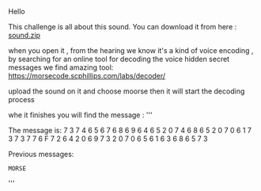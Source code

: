 Hello 


This challenge is all about this sound. You can download it from here : [sound.zip](https://github.com/tal3at7/Kaizen-Arabia-CTF/files/1887623/sound.zip)

when you open it , from the hearing we know it's a kind of voice encoding , by searching for an online tool for decoding the voice hidden secret messages we find amazing tool: 
https://morsecode.scphillips.com/labs/decoder/

upload the sound on it and choose moorse then it will start the decoding process 

whe it finishes you will find the message : 
'''


The message is: 7 3 7 4 6 5 6 7 6 8 6 9 6 4 6 5 2 0 7 4 6 8 6 5 2 0 7 0 6 1 7 3 7 3 7 7 6 F 7 2 6 4 2 0 6 9 7 3 2 0 7 0 6 5 6 1 6 3 6 8 6 5 7 3

Previous messages:

    MORSE
'''
